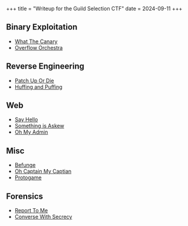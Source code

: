 +++
title = "Writeup for the Guild Selection CTF"
date = 2024-09-11
+++

## Binary Exploitation
- [What The Canary](@/writeups/Guild_Selection_CTF/whatTheCanary.md)
- [Overflow Orchestra](@/writeups/Guild_Selection_CTF/overfloworchestra.md)

## Reverse Engineering


- [Patch Up Or Die](@/writeups/Guild_Selection_CTF/patchUporDie.md)
- [Huffing and Puffing](@/writeups/Guild_Selection_CTF/HuffmanEncoding.md)

## Web

- [Say Hello](@/writeups/Guild_Selection_CTF/SayHello.md)
- [Something is Askew](@/writeups/Guild_Selection_CTF/SomethingIsAskew.md)
- [Oh My Admin](@/writeups/Guild_Selection_CTF/ohmyadmin.md)

## Misc

- [Befunge](@/writeups/Guild_Selection_CTF/Befunge.md)
- [Oh Captain My Captian](@/writeups/Guild_Selection_CTF/ocaptainmycaptain.md)
- [Protogame](@/writeups/Guild_Selection_CTF/Protogame.md)

## Forensics


- [Report To Me](@/writeups/Guild_Selection_CTF/ReportToMe.md)
- [Converse With Secrecy](@/writeups/Guild_Selection_CTF/ConverseWithSecrecy.md)
